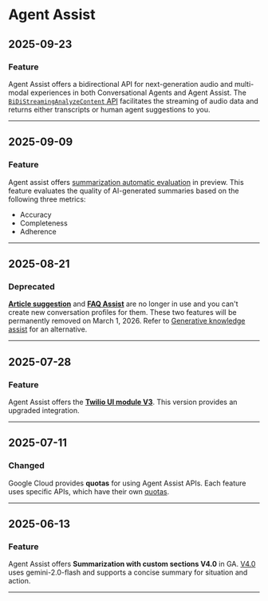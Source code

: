 # Agent Assist

## 2025-09-23

### Feature

Agent Assist offers a bidirectional API for next-generation audio and multi-modal experiences in both Conversational Agents and Agent Assist. The [`BiDiStreamingAnalyzeContent` API](https://cloud.google.com/agent-assist/docs/bidi-stream-api) facilitates the streaming of audio data and returns either transcripts or human agent suggestions to you.

---
## 2025-09-09

### Feature

Agent assist offers [summarization automatic evaluation](https://cloud.google.com/agent-assist/docs/summarization-autoeval-guide) in preview. This feature evaluates the quality of AI-generated summaries based on the following three metrics:

* Accuracy
* Completeness
* Adherence

---
## 2025-08-21

### Deprecated

[**Article suggestion**](https://cloud.google.com/agent-assist/docs/article-suggestion) and [**FAQ Assist**](https://cloud.google.com/agent-assist/docs/faq) are no longer in use and you can't create new conversation profiles for them. These two features will be permanently removed on March 1, 2026. Refer to [Generative knowledge assist](https://cloud.google.com/agent-assist/docs/generative-knowledge-assist) for an alternative.

---
## 2025-07-28

### Feature

Agent Assist offers the **[Twilio UI module V3](https://cloud.google.com/agent-assist/docs/twilio)**. This version provides an upgraded integration.

---
## 2025-07-11

### Changed

Google Cloud provides **quotas** for using Agent Assist APIs. Each feature uses specific APIs, which have their own [quotas](https://cloud.google.com/agent-assist/docs/quotas).

---
## 2025-06-13

### Feature

Agent Assist offers **Summarization with custom sections V4.0** in GA. [V4.0](https://cloud.google.com/agent-assist/docs/summarization-with-custom-sections) uses gemini-2.0-flash and supports a concise summary for situation and action.

---
